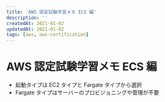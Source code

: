 ```yaml
---
title: 'AWS 認定試験学習メモ ECS 編'
description: ''
createdAt: 2021-01-02
updatedAt: 2021-01-02
tags: [aws, aws-certification]
---
```


# AWS 認定試験学習メモ ECS 編

- 起動タイプは EC2 タイプと Fargate タイプから選択
- Fargate タイプはサーバーのプロビジョニングや管理が不要
